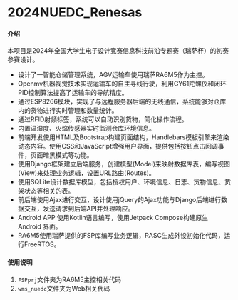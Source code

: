 # 2024NUEDC_Renesas

#### 介绍
本项目是2024年全国大学生电子设计竞赛信息科技前沿专题赛（瑞萨杯）的初赛参赛设计。
- 设计了一智能仓储管理系统，AGV运输车使用瑞萨RA6M5作为主控。
- Openmv机器视觉技术实现运输车的自主寻线行驶，利用GY61陀螺仪和闭环PID控制算法提高了运输车的导航精度。
- 通过ESP8266模块，实现了与远程服务器后端的无线通信，系统能够对仓库内的货物进行实时管理和数量统计。
- 通过RFID射频标签，系统可以自动识别货物，简化操作流程。
- 内置温湿度、火焰传感器实时监测仓库环境信息。
- 前端开发使用HTML及Bootstrap构建页面结构，Handlebars模板引擎来渲染动态内容。使用CSS和JavaScript增强用户界面，提供包括按钮点击回调事件，页面暗黑模式等功能。
- 使用Django框架建立后端服务，创建模型(Model)来映射数据库表，编写视图(View)来处理业务逻辑，设置URL路由(Routes)。
- 使用SQLite设计数据库模型，包括授权用户、环境信息、日志、货物信息、货架状态等相关的表。
- 前后端使用Ajax进行交互，设计使用jQuery的Ajax功能与Django后端进行数据交互，发送请求到后端API并处理响应。
- Android APP 使用Kotlin语言编写，使用Jetpack Compose构建原生 Android 界面。
- RA6M5使用瑞萨提供的FSP库编写业务逻辑，RASC生成外设初始化代码，运行FreeRTOS。

#### 使用说明

1.  `FSPprj`文件夹为RA6M5主控相关代码
2.  `wms_nuedc`文件夹为Web相关代码

